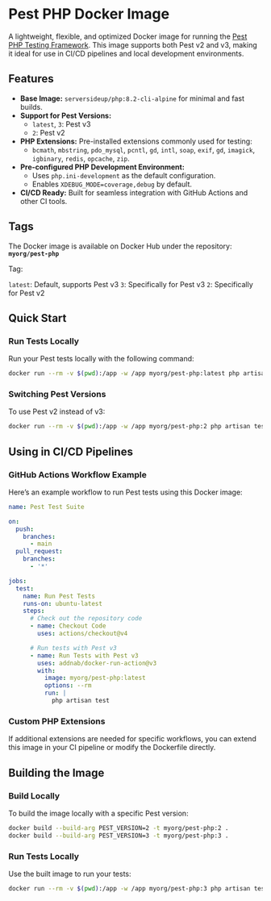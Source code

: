 # **Pest PHP Docker Image**

A lightweight, flexible, and optimized Docker image for running the [Pest PHP Testing Framework](https://pestphp.com). This image supports both Pest v2 and v3, making it ideal for use in CI/CD pipelines and local development environments.



## **Features**
- **Base Image:** `serversideup/php:8.2-cli-alpine` for minimal and fast builds.
- **Support for Pest Versions:** 
  - `latest`, `3`: Pest v3
  - `2`: Pest v2
- **PHP Extensions:** Pre-installed extensions commonly used for testing:
  - `bcmath`, `mbstring`, `pdo_mysql`, `pcntl`, `gd`, `intl`, `soap`, `exif`, `gd`, `imagick`, `igbinary`, `redis`, `opcache`, `zip`.
- **Pre-configured PHP Development Environment:**
  - Uses `php.ini-development` as the default configuration.
  - Enables `XDEBUG_MODE=coverage,debug` by default.
- **CI/CD Ready:** Built for seamless integration with GitHub Actions and other CI tools.



## **Tags**
The Docker image is available on Docker Hub under the repository: **`myorg/pest-php`**

Tag:

  `latest`: Default, supports Pest v3
  `3`: Specifically for Pest v3
  `2`: Specifically for Pest v2



## **Quick Start**

### **Run Tests Locally**
Run your Pest tests locally with the following command:

```bash
docker run --rm -v $(pwd):/app -w /app myorg/pest-php:latest php artisan test
```

### **Switching Pest Versions**
To use Pest v2 instead of v3:

```bash
docker run --rm -v $(pwd):/app -w /app myorg/pest-php:2 php artisan test
```



## **Using in CI/CD Pipelines**

### **GitHub Actions Workflow Example**

Here’s an example workflow to run Pest tests using this Docker image:

```yaml
name: Pest Test Suite

on:
  push:
    branches:
      - main
  pull_request:
    branches:
      - '*'

jobs:
  test:
    name: Run Pest Tests
    runs-on: ubuntu-latest
    steps:
      # Check out the repository code
      - name: Checkout Code
        uses: actions/checkout@v4

      # Run tests with Pest v3
      - name: Run Tests with Pest v3
        uses: addnab/docker-run-action@v3
        with:
          image: myorg/pest-php:latest
          options: --rm
          run: |
            php artisan test
```

### **Custom PHP Extensions**
If additional extensions are needed for specific workflows, you can extend this image in your CI pipeline or modify the Dockerfile directly.



## **Building the Image**

### **Build Locally**
To build the image locally with a specific Pest version:

```bash
docker build --build-arg PEST_VERSION=2 -t myorg/pest-php:2 .
docker build --build-arg PEST_VERSION=3 -t myorg/pest-php:3 .
```

### **Run Tests Locally**
Use the built image to run your tests:

```bash
docker run --rm -v $(pwd):/app -w /app myorg/pest-php:3 php artisan test
```